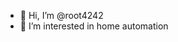 - 👋 Hi, I’m @root4242
- 👀 I’m interested in home automation




<!---
root4242/root4242 is a ✨ special ✨ repository because its `README.md` (this file) appears on your GitHub profile.
You can click the Preview link to take a look at your changes.
--->

